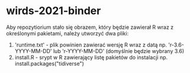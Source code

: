 # wirds-2021-binder

Aby repozytiorium stało się obrazem, który będzie zawierał R wraz z określonymi pakietami, należy utworzyć dwa pliki:

1. 'runtime.txt' - plik powinien zawierać wersję R wraz z datą np. 'r-3.6-YYYY-MM-DD' lub 'r-YYYY-MM-DD' (domyślnie będzie wybrany 3.6)
2. install.R - srypt w R zawierający listę pakietów do instalacji np. install.packages("tidiverse")
